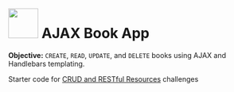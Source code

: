 # <img src="https://cloud.githubusercontent.com/assets/7833470/10899314/63829980-8188-11e5-8cdd-4ded5bcb6e36.png" height="60"> AJAX Book App

**Objective:** `CREATE`, `READ`, `UPDATE`, and `DELETE` books using AJAX and Handlebars templating.

Starter code for <a href="https://github.com/sf-wdi-24/modules/tree/master/week-03-resetful-server-express/day-01" target="_blank">CRUD and RESTful Resources</a> challenges